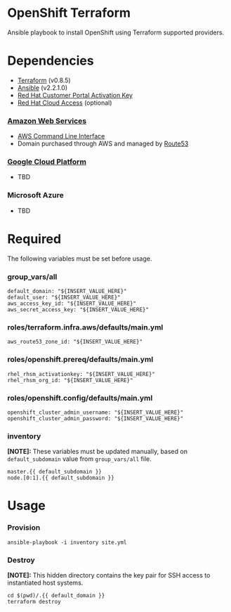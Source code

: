 # OpenShift Terraform

Ansible playbook to install OpenShift using Terraform supported providers.

# Dependencies

- [Terraform](https://www.terraform.io/intro/getting-started/install.html) (v0.8.5)
- [Ansible](http://docs.ansible.com/ansible/intro_installation.html) (v2.2.1.0)
- [Red Hat Customer Portal Activation Key](https://access.redhat.com/articles/1378093)
- [Red Hat Cloud Access](https://www.redhat.com/en/technologies/cloud-computing/cloud-access) (optional)

### [Amazon Web Services](https://access.redhat.com/articles/2623521)

- [AWS Command Line Interface](http://docs.aws.amazon.com/cli/latest/userguide/installing.html)
- Domain purchased through AWS and managed by [Route53](https://aws.amazon.com/route53/)

### [Google Cloud Platform](https://access.redhat.com/articles/2751521)

- TBD

### Microsoft Azure

- TBD

# Required

The following variables must be set before usage.

### group_vars/all

```
default_domain: "${INSERT_VALUE_HERE}"
default_user: "${INSERT_VALUE_HERE}"
aws_access_key_id: "${INSERT_VALUE_HERE}"
aws_secret_access_key: "${INSERT_VALUE_HERE}"
```

### roles/terraform.infra.aws/defaults/main.yml

```
aws_route53_zone_id: "${INSERT_VALUE_HERE}"
```

### roles/openshift.prereq/defaults/main.yml

```
rhel_rhsm_activationkey: "${INSERT_VALUE_HERE}"
rhel_rhsm_org_id: "${INSERT_VALUE_HERE}"
```

### roles/openshift.config/defaults/main.yml

```
openshift_cluster_admin_username: "${INSERT_VALUE_HERE}"
openshift_cluster_admin_password: "${INSERT_VALUE_HERE}"
```

### inventory

**[NOTE]:** These variables must be updated manually, based on `default_subdomain` value from `group_vars/all` file.

```
master.{{ default_subdomain }}
node.[0:1].{{ default_subdomain }}
```

# Usage

### Provision

```
ansible-playbook -i inventory site.yml
```

### Destroy

**[NOTE]:** This hidden directory contains the key pair for SSH access to instantiated host systems.

```
cd $(pwd)/.{{ default_domain }}
terraform destroy
```
